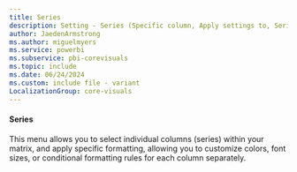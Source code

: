 ```yaml
---
title: Series
description: Setting - Series (Specific column, Apply settings to, Series)
author: JaedenArmstrong
ms.author: miguelmyers
ms.service: powerbi
ms.subservice: pbi-corevisuals
ms.topic: include
ms.date: 06/24/2024
ms.custom: include file - variant
LocalizationGroup: core-visuals
---
```

#### Series

This menu allows you to select individual columns (series) within your matrix, and apply specific formatting, allowing you to customize colors, font sizes, or conditional formatting rules for each column separately.
